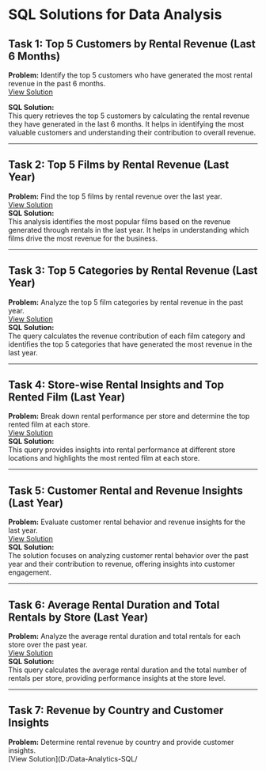 # SQL Solutions for Data Analysis

## Task 1: Top 5 Customers by Rental Revenue (Last 6 Months)
**Problem:** Identify the top 5 customers who have generated the most rental revenue in the past 6 months.  
[View Solution](D:/Data-Analytics-SQL/SQL_Task_1.sql)  



**SQL Solution:**  
This query retrieves the top 5 customers by calculating the rental revenue they have generated in the last 6 months. It helps in identifying the most valuable customers and understanding their contribution to overall revenue.

---

## Task 2: Top 5 Films by Rental Revenue (Last Year)
**Problem:** Find the top 5 films by rental revenue over the last year.  
[View Solution](D:/Data-Analytics-SQL/SQL_Task_2.sql)  
**SQL Solution:**  
This analysis identifies the most popular films based on the revenue generated through rentals in the last year. It helps in understanding which films drive the most revenue for the business.

---

## Task 3: Top 5 Categories by Rental Revenue (Last Year)
**Problem:** Analyze the top 5 film categories by rental revenue in the past year.  
[View Solution](D:/Data-Analytics-SQL/SQL_Task_3.sql)  
**SQL Solution:**  
The query calculates the revenue contribution of each film category and identifies the top 5 categories that have generated the most revenue in the last year.

---

## Task 4: Store-wise Rental Insights and Top Rented Film (Last Year)
**Problem:** Break down rental performance per store and determine the top rented film at each store.  
[View Solution](D:/Data-Analytics-SQL/SQL_Task_4.sql)  
**SQL Solution:**  
This query provides insights into rental performance at different store locations and highlights the most rented film at each store.

---

## Task 5: Customer Rental and Revenue Insights (Last Year)
**Problem:** Evaluate customer rental behavior and revenue insights for the last year.  
[View Solution](D:/Data-Analytics-SQL/SQL_Task_5.sql)  
**SQL Solution:**  
The solution focuses on analyzing customer rental behavior over the past year and their contribution to revenue, offering insights into customer engagement.

---

## Task 6: Average Rental Duration and Total Rentals by Store (Last Year)
**Problem:** Analyze the average rental duration and total rentals for each store over the past year.  
[View Solution](D:/Data-Analytics-SQL/SQL_Task_6.sql)  
**SQL Solution:**  
This query calculates the average rental duration and the total number of rentals per store, providing performance insights at the store level.

---

## Task 7: Revenue by Country and Customer Insights
**Problem:** Determine rental revenue by country and provide customer insights.  
[View Solution](D:/Data-Analytics-SQL/

